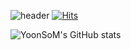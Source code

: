 ![header](https://capsule-render.vercel.app/api?type=transparent&color=auto&height=300&section=header&text=It's%20my%20gt📌&fontColor=0000FF&fontSize=50&fontAlign=83)
[![Hits](https://hits.seeyoufarm.com/api/count/incr/badge.svg?url=https%3A%2F%2Fgithub.com%2FYoonSoM&count_bg=%230000FF&title_bg=%230000FF&icon=&icon_color=%23000000&title=Nice+2+meet+U&edge_flat=false)](https://hits.seeyoufarm.com)

![YoonSoM's GitHub stats](https://github-readme-stats.vercel.app/api?username=YoonSoM&show_icons=true&theme=tokyonight)
